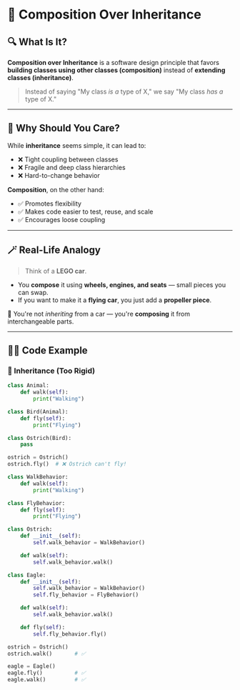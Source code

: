 
# 🧱 Composition Over Inheritance

## 🔍 What Is It?

**Composition over Inheritance** is a software design principle that favors **building classes using other classes (composition)** instead of **extending classes (inheritance)**.

> Instead of saying "My class *is a* type of X," we say "My class *has a* type of X."

---

## 🤔 Why Should You Care?

While **inheritance** seems simple, it can lead to:
- ❌ Tight coupling between classes
- ❌ Fragile and deep class hierarchies
- ❌ Hard-to-change behavior

**Composition**, on the other hand:
- ✅ Promotes flexibility
- ✅ Makes code easier to test, reuse, and scale
- ✅ Encourages loose coupling

---

## 🪄 Real-Life Analogy

> Think of a **LEGO car**.

- You **compose** it using **wheels, engines, and seats** — small pieces you can swap.
- If you want to make it a **flying car**, you just add a **propeller piece**.
  
🔁 You're not *inheriting* from a car — you're **composing** it from interchangeable parts.

---

## 👨‍💻 Code Example

### 🚫 Inheritance (Too Rigid)
```python
class Animal:
    def walk(self):
        print("Walking")

class Bird(Animal):
    def fly(self):
        print("Flying")

class Ostrich(Bird):
    pass

ostrich = Ostrich()
ostrich.fly()  # ❌ Ostrich can't fly!

class WalkBehavior:
    def walk(self):
        print("Walking")

class FlyBehavior:
    def fly(self):
        print("Flying")

class Ostrich:
    def __init__(self):
        self.walk_behavior = WalkBehavior()

    def walk(self):
        self.walk_behavior.walk()

class Eagle:
    def __init__(self):
        self.walk_behavior = WalkBehavior()
        self.fly_behavior = FlyBehavior()

    def walk(self):
        self.walk_behavior.walk()

    def fly(self):
        self.fly_behavior.fly()

ostrich = Ostrich()
ostrich.walk()       # ✅

eagle = Eagle()
eagle.fly()          # ✅
eagle.walk()         # ✅
